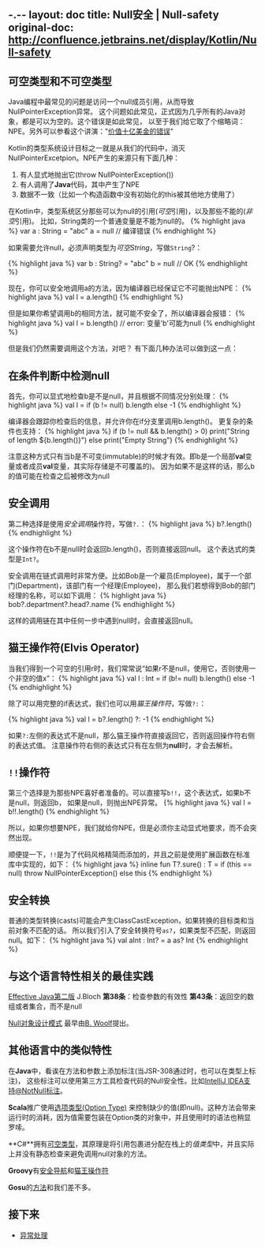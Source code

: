 -.--
layout: doc
title: Null安全 | Null-safety
original-doc: http://confluence.jetbrains.net/display/Kotlin/Null-safety
---


## 可空类型和不可空类型

Java编程中最常见的问题是访问一个null成员引用，从而导致NullPointerException异常。
这个问题如此常见，正式因为几乎所有的Java对象，都是可以为空的。这个错误是如此常见，
以至于我们给它取了个缩略词：NPE。另外可以参看这个讲演："[价值十亿美金的错误](http://qconlondon.com/london-2009/presentation/Null+References:+The+Billion+Dollar+Mistake)"

Kotlin的类型系统设计目标之一就是从我们的代码中，消灭NullPointerExcetpion。NPE产生的来源只有下面几种：
1. 有人显式地抛出它(throw NullPointerException())
1. 有人调用了**Java**代码，其中产生了NPE
1. 数据不一致（比如一个构造函数中没有初始化的this被其他地方使用了）

在Kotlin中，类型系统区分那些可以为null的引用(*可空*引用)，以及那些不能的(*非空*引用)。
比如，String类的一个普通变量是不能为null的。
{% highlight java %}
var a : String = "abc"
a = null // 编译错误
{% endhighlight %}

如果需要允许null，必须声明类型为*可空String*，写做`String`?：

{% highlight java %}
var b : String? = "abc"
b = null // OK
{% endhighlight %}


现在，你可以安全地调用a的方法，因为编译器已经保证它不可能抛出NPE：
{% highlight java %}
val l = a.length()
{% endhighlight %}

但是如果你希望调用b的相同方法，就可能不安全了，所以编译器会报错：
{% highlight java %}
val l = b.length() // error: 变量'b'可能为null
{% endhighlight %}

但是我们仍然需要调用这个方法，对吧？ 有下面几种办法可以做到这一点：


## 在条件判断中检测null

首先，你可以显式地检查b是不是null，并且根据不同情况分别处理：
{% highlight java %}
val l = if (b != null) b.length else -1
{% endhighlight %}

编译器会跟踪你检查后的信息，并允许你在if分支里调用b.length()。
更复杂的条件也支持：
{% highlight java %}
if (b != null && b.length() > 0)
  print("String of length ${b.length()}")
else
  print("Empty String")
{% endhighlight %}


注意这种方式只有当b是不可变(immutable)的时候才有效。即b是一个局部**val**变量或者成员**val**变量，其实际存储是不可覆盖的)。
因为如果不是这样的话，那么b的值可能在检查之后被修改为null


## 安全调用
第二种选择是使用*安全调用*操作符，写做`?.`：
{% highlight java %}
b?.length()
{% endhighlight %}

这个操作符在b不是null时会返回b.length()，否则直接返回null。
这个表达式的类型是`Int?`。

安全调用在链式调用时非常方便。比如Bob是一个雇员(Employee)，属于一个部门(Department)，该部门有一个经理(Employee)，
那么我们若想得到Bob的部门经理的名称，可以如下调用：
{% highlight java %}
bob?.department?.head?.name
{% endhighlight %}

这样的调用链在其中任何一步中遇到null时，会直接返回null。

## 猫王操作符(Elvis Operator)
当我们得到一个可空的引用r时，我们常常说“如果r不是null，使用它，否则使用一个非空的值x”：
{% highlight java %}
val l : Int = if (b!= null) b.length() else -1
{% endhighlight %}

除了可以用完整的if表达式，我们也可以用*猫王操作符*，写做`?:`：

{% highlight java %}
val l = b?.length() ?: -1
{% endhighlight %}

如果`?:`左侧的表达式不是null，那么猫王操作符直接返回它，否则返回操作符右侧的表达式值。
注意操作符右侧的表达式只有在左侧为**null**时，才会去解析。

## `!!`操作符

第三个选择是为那些NPE喜好者准备的。可以直接写`b!!`，这个表达式，如果b不是null，则返回b，
如果是null，则抛出NPE异常。
{% highlight java %}
val l = b!!.length()
{% endhighlight %}

所以，如果你想要NPE，我们就给你NPE，但是必须你主动显式地要求，而不会突然出现。

顺便提一下，`!!`是为了代码风格精简而添加的，并且之前是使用扩展函数在标准库中实现的，如下：
{% highlight java %}
inline fun <T : Any> T?.sure() : T = 
  if (this == null) 
      throw NullPointerException() 
    else 
        this
{% endhighlight %}

## 安全转换
普通的类型转换(casts)可能会产生ClassCastException，如果转换的目标类和当前对象不匹配的话。
所以我们引入了安全转换符号`as?`，如果类型不匹配，则返回null。如下：
{% highlight java %}
val aInt : Int? = a as? Int
{% endhighlight %}

## 与这个语言特性相关的最佳实践
[Effective Java第二版](http://java.sun.com/docs/books/effective/) J.Bloch
**第38条**：检查参数的有效性
**第43条**：返回空的数组或者集合，而不是null

[Null对象设计模式](http://en.wikipedia.org/wiki/Null_Object_pattern)
最早由[B. Woolf](http://portal.acm.org/citation.cfm?id=273448.273450)提出。


## 其他语言中的类似特性
在**Java**中，看诶在方法和参数上添加标注(当JSR-308通过时，也可以在类型上标注)，
这些标注可以使用第三方工具检查代码的Null安全性。比如[IntelliJ IDEA支持@NotNull标注](http://www.jetbrains.com/idea/documentation/howto.html)。

**Scala**推广使用[选项类型(Option Type)](http://www.scala-lang.org/api/current/scala/Option.html)
来控制缺少的值(即null)。这种方法会带来运行时的消耗，因为值需要包装在Option类的对象中，并且使用时的语法也稍显罗嗦。

**C#**拥有[可空类型](hhttp://msdn.microsoft.com/en-us/library/1t3y8s4s.aspx)，其原理是将引用包裹进分配在栈上的*值类型*中，并且实际上并没有静态检查来避免调用null对象的方法。

**Groovy**有[安全导航](http://docs.codehaus.org/display/GROOVY/Operators#Operators-SafeNavigationOperator%28%3F.%29)和[猫王操作符](http://docs.codehaus.org/display/GROOVY/Operators#Operators-ElvisOperator%28%3F%3A%29)

**Gosu**的[方法](http://gosu-lang.org/doc/wwhelp/wwhimpl/api.htm?&context=gosu&src=expressions&topic=Handling_Null_Values_In_Expressions)和我们差不多。


## 接下来

* [异常处理](posts/exceptions)

